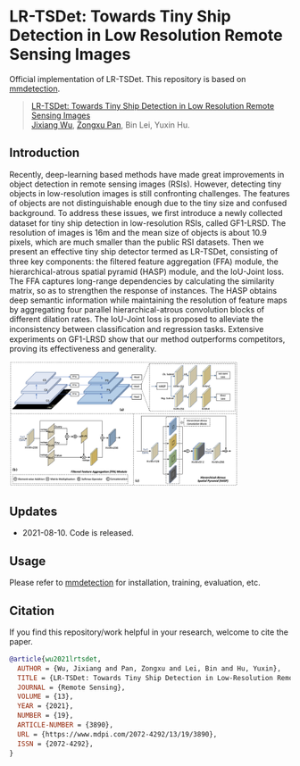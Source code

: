 # LR-TSDet: Towards Tiny Ship Detection in Low Resolution Remote Sensing Images
Official implementation of LR-TSDet. This repository is based on [mmdetection](https://github.com/open-mmlab/mmdetection).

>   [LR-TSDet: Towards Tiny Ship Detection in Low Resolution Remote Sensing Images](https://github.com/Lausen-Ng/LR-TSDet) \
>   [Jixiang Wu](http://lausen-ng.github.io/), [Zongxu Pan](http://people.ucas.ac.cn/~panzx), Bin Lei, Yuxin Hu.

## Introduction

Recently, deep-learning based methods have made great improvements in object detection in remote sensing images (RSIs). However, detecting tiny objects in low-resolution images is still confronting challenges. The features of objects are not distinguishable enough due to the tiny size and confused background. To address these issues, we ﬁrst introduce a newly collected dataset for tiny ship detection in low-resolution RSIs, called GF1-LRSD. The resolution of images is 16m and the mean size of objects is about 10.9 pixels, which are much smaller than the public RSI datasets. Then we present an effective tiny ship detector termed as LR-TSDet, consisting of three key components: the ﬁltered feature aggregation (FFA) module, the hierarchical-atrous spatial pyramid (HASP) module, and the IoU-Joint loss. The FFA captures long-range dependencies by calculating the similarity matrix, so as to strengthen the response of instances. The HASP obtains deep semantic information while maintaining the resolution of feature maps by aggregating four parallel hierarchical-atrous convolution blocks of different dilation rates. The IoU-Joint loss is proposed to alleviate the inconsistency between classiﬁcation and regression tasks. Extensive experiments on GF1-LRSD show that our method outperforms competitors, proving its effectiveness and generality.

<img src="./framework.png" alt="framework" style="zoom:40%;" />

## Updates

-   2021-08-10. Code is released.

## Usage

Please refer to [mmdetection](https://github.com/open-mmlab/mmdetection) for installation, training, evaluation, etc.

## Citation

If you find this repository/work helpful in your research, welcome to cite the paper.

```bibtex
@article{wu2021lrtsdet,
  AUTHOR = {Wu, Jixiang and Pan, Zongxu and Lei, Bin and Hu, Yuxin},
  TITLE = {LR-TSDet: Towards Tiny Ship Detection in Low-Resolution Remote Sensing Images},
  JOURNAL = {Remote Sensing},
  VOLUME = {13},
  YEAR = {2021},
  NUMBER = {19},
  ARTICLE-NUMBER = {3890},
  URL = {https://www.mdpi.com/2072-4292/13/19/3890},
  ISSN = {2072-4292},
}
```

